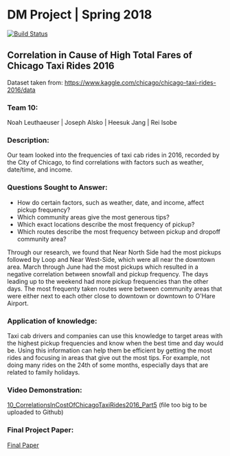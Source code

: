 # DM Project | Spring 2018
[![Build Status](https://git-scm.com/book/en/v2/Git-Branching-Basic-Branching-and-Merging)](https://www.cio.com/article/3292983/what-is-a-data-engineer.html)

## Correlation in Cause of High Total Fares of Chicago Taxi Rides 2016

Dataset taken from: https://www.kaggle.com/chicago/chicago-taxi-rides-2016/data

### Team 10: 
Noah Leuthaeuser | Joseph Alsko | Heesuk Jang | Rei Isobe

### Description:
Our team looked into the frequencies of taxi cab rides in 2016, recorded by the City of Chicago, to find correlations with factors such as weather, date/time, and income. 

### Questions Sought to Answer:
* How do certain factors, such as weather, date, and income, affect pickup frequency?
* Which community areas give the most generous tips?
* Which exact locations describe the most frequency of pickup?
* Which routes describe the most frequency between pickup and dropoff community area? 

Through our research, we found that Near North Side had the most pickups followed by Loop and Near West-Side, which were all near the downtown area. March through June had the most pickups which resulted in a negative correlation between snowfall and pickup frequency. The days leading up to the weekend had more pickup frequencies than the other days. The most frequenty taken routes were between community areas that were either next to each other close to downtown or downtown to O'Hare Airport.

### Application of knowledge:
Taxi cab drivers and companies can use this knowledge to target areas with the highest pickup frequencies and know when the best time and day would be. Using this information can help them be efficient by getting the most rides and focusing in areas that give out the most tips. For example, not doing many rides on the 24th of some months, especially days that are related to family holidays.

### Video Demonstration:
[10_CorrelationsInCostOfChicagoTaxiRides2016_Part5](https://www.youtube.com/watch?v=8s935kYjSRo&feature=youtu.be)
(file too big to be uploaded to Github)

### Final Project Paper:
[Final Paper](https://github.com/heesukj/csci4502_DM_project/blob/master/10_CorrelationsInCostOfChicagoTaxiRides2016_Part4.pdf)

